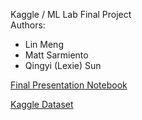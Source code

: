 Kaggle / ML Lab Final Project  
Authors:  
* Lin Meng  
* Matt Sarmiento  
* Qingyi (Lexie) Sun  

[Final Presentation Notebook](https://github.com/msarmi9/ashrae-energy/blob/master/ashrae-energy/notebooks/LS-final-project-repo.ipynb)

[Kaggle Dataset](https://www.kaggle.com/c/ashrae-energy-prediction/overview)
